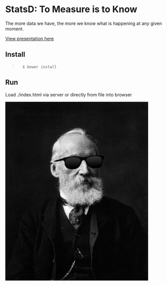 # StatsD: To Measure is to Know
The more data we have, the more we know what is happening at any given moment.

[View presentation here](http://etalx.com/statds-presentation)

## Install
>       $ bower install

## Run
Load ./index.html via server or directly from file into browser


![Image of Lord Kelvin wearing sunglasses](img/Lord_Kelvin_photograph_cool.jpg)